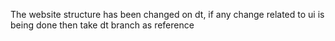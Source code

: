 The website structure has been changed on dt, if any change related to ui is being done then take dt branch as reference
